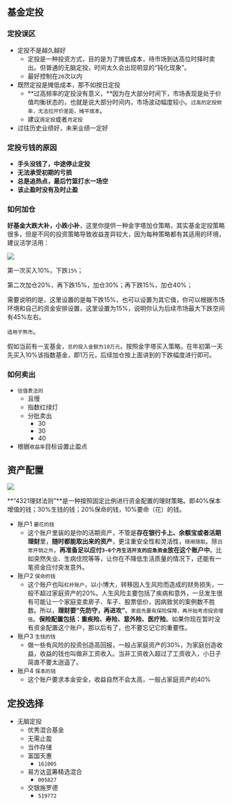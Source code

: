 ## 基金定投

### 定投误区

+ 定投不是越久越好
  + 定投是一种投资方式，目的是为了摊低成本，待市场到达高位时择时卖出。但普通的无脑定投，时间太久会出现明显的“钝化现象”。
  + 最好控制在`20`次以内
+ 既然定投是摊低成本，那不如按日定投
  + **过高频率的定投没有意义，**因为在大部分时间下，市场表现是处于价值均衡状态的，也就是说大部分时间内，市场波动幅度较小。`过高的定投频率，无法拉开价差距，摊平成本`。
  + 建议`周定投`或者`月定投`
+ 过往历史业绩好，未来业绩一定好

### 定投亏钱的原因

+ **手头没钱了，中途停止定投**
+ **无法承受初期的亏损**
+ **总是追热点，最后竹篮打水一场空**
+ **该止盈时没有及时止盈**

### 如何加仓

**好基金大跌大补，小跌小补**，这里你提供一种金字塔加仓策略，其实基金定投策略很多，但是不同的投资策略导致收益差异较大，因为每种策略都有其适用的环境，建议活学活用：

![](https://pic.downk.cc/item/5f499e61160a154a67e38c94.jpg)

第一次买入10%，下跌`15%`；

第二次加仓20%，再下跌15%，加仓30%；再下跌15%，加仓40%；

需要说明的是，这里设置的是每下跌15%，也可以设置为其它值，你可以根据市场环境和自己的资金安排设置，这里设置为15%，说明你认为后续市场最大下跌空间有45%左右。

`适用于熊市`。

假如当前有一支基金，`总的投入金额为10万元`，按照金字塔买入策略，在年初第一天先买入10%该指数基金，即1万元，后续加仓按上面讲到的下跌幅度进行即可。

### 如何卖出

+ `估值表法则`
  + 且慢
  + 指数红绿灯
  + 分批卖出
    + 30
    + 30
    + 40
+ 根据`收益率`目标设置止盈点

## 资产配置

![](https://pic.downk.cc/item/5f49a1c5160a154a67e43f5f.jpg)

**“4321理财法则”**是一种按照固定比例进行资金配置的理财策略。即40%保本增值的钱；30%生钱的钱；20%保命的钱，10%要命（花）的钱。

+ 账户1 `要花的钱`
  + 这个账户里装的是你的活期资产，不管是**存在银行卡上、余额宝或者活期理财**里，**随时都能取出来的资产**，更注重安全性和灵活性，`随用随取`。除`日常开销之外`，**再准备足以应付`3~6个月生活开支的应急资金`放在这个账户中**。比如突然失业、生病住院等等，让你在不降低生活质量的情况下，还能有一笔资金应付突发意外。
+ 账户2 `保命的钱`
  + 这个账户也叫`杠杆账户`，以小博大，转移因人生风险而造成的财务损失，一般不超过家庭资产的20%。人生风险主要包括了疾病和意外，一旦发生很有可能让一个家庭变卖房子、车子、股票低价，因病致贫的案例数不胜数。所以，**理财要“先防守，再进攻”**。`家庭先要有保险保障，再开始考虑投资增值`。**保险配置包括：重疾险、寿险、意外险、医疗险**。如果你现在暂时没有资金配置这个账户，那以后有了，也不要忘记它的重要性。
+ 账户3 `生钱的钱`
  + 做一些有风险的投资创造高回报，一般占家庭资产的30%，为家庭创造收益，收益的钱也叫做非工资收入。当非工资收入超过了工资收入，小日子简直不要太逍遥了。
+ 账户4 `保本的钱`
  + 这个账户要求本金安全，收益自然不会太高，一般占家庭资产的40%

## 定投选择

+ 无脑定投
  + 优秀混合基金
  + 无需止盈
  + 当作存储
  + 富国天惠
    + `161005`
  + 易方达蓝筹精选混合
    + `005827`
  + 交银施罗德
    + `519772`







